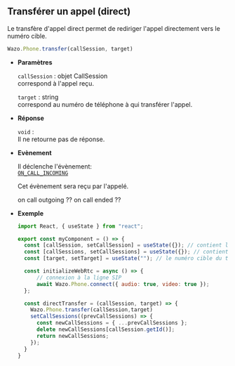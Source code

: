 ## Transférer un appel (direct)

Le transfère d'appel direct permet de rediriger l'appel directement vers le numéro cible.

```js
Wazo.Phone.transfer(callSession, target)
```

<div class="useless-tab-container">

- **Paramètres**

  `callSession` : objet CallSession  
  correspond à l'appel reçu.

  `target` : string  
  correspond au numéro de téléphone à qui transférer l'appel.

- **Réponse**

  `void` :  
  Il ne retourne pas de réponse.

- **Evènement**

  Il déclenche l'évènement:  
  [`ON_CALL_INCOMING`](fr/simpleapi/phoneEvents/onCallIncoming.md)

  Cet évènement sera reçu par l'appelé.

  on call outgoing ??
  on call ended ??

- **Exemple**

  ```js
  import React, { useState } from "react";

  export const myComponent = () => {
    const [callSession, setCallSession] = useState({}); // contient l'appel actif
    const [callSessions, setCallSessions] = useState({}); // contient l'ensemble des appels (en cours et disponible)
    const [target, setTarget] = useState(""); // le numéro cible du transfert d'appel

    const initializeWebRtc = async () => {
        // connexion à la ligne SIP
        await Wazo.Phone.connect({ audio: true, video: true });
    };

    const directTransfer = (callSession, target) => {
      Wazo.Phone.transfer(callSession,target)
      setCallSessions((prevCallSessions) => {
        const newCallSessions = { ...prevCallSessions };
        delete newCallSessions[callSession.getId()];
        return newCallSessions;
      });
    }
  }
  ```

</div>